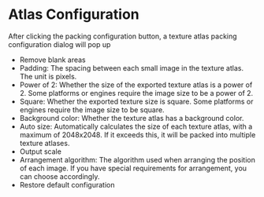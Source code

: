 # Atlas Configuration

After clicking the packing configuration button, a texture atlas packing configuration dialog will pop up
- Remove blank areas
- Padding: The spacing between each small image in the texture atlas. The unit is pixels.
- Power of 2: Whether the size of the exported texture atlas is a power of 2. Some platforms or engines require the image size to be a power of 2.
- Square: Whether the exported texture size is square. Some platforms or engines require the image size to be square.
- Background color: Whether the texture atlas has a background color.
- Auto size: Automatically calculates the size of each texture atlas, with a maximum of 2048x2048. If it exceeds this, it will be packed into multiple texture atlases.
- Output scale
- Arrangement algorithm: The algorithm used when arranging the position of each image. If you have special requirements for arrangement, you can choose accordingly.
- Restore default configuration
